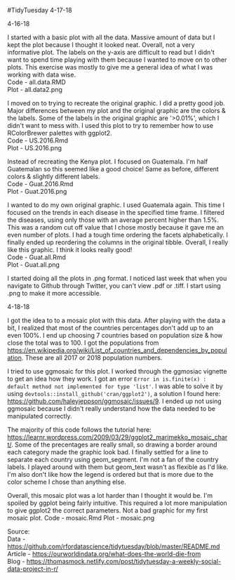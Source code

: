 #TidyTuesday 4-17-18

4-16-18

I started with a basic plot with all the data. Massive amount of data but I kept the plot because I thought it looked neat. Overall, not a very informative plot. The labels on the y-axis are difficult to read but I didn't want to spend time playing with them because I wanted to move on to other plots. This exercise was mostly to give me a general idea of what I was working with data wise. <br />
Code - all.data.RMD <br />
Plot - all.data2.png <br />

I moved on to trying to recreate the original graphic. I did a pretty good job. Major differences between my plot and the original graphic are the colors & the labels. Some of the labels in the original graphic are '>0.01%', which I didn't want to mess with. I used this plot to try to remember how to use RColorBrewer palettes with ggplot2. <br />
Code - US.2016.Rmd <br />
Plot - US.2016.png <br />

Instead of recreating the Kenya plot. I focused on Guatemala. I'm half Guatemalan so this seemed like a good choice! Same as before, different colors & slightly different labels. <br />
Code - Guat.2016.Rmd <br />
Plot - Guat.2016.png <br />

I wanted to do my own original graphic. I used Guatemala again. This time I focused on the trends in each disease in the specified time frame. I filtered the diseases, using only those with an average percent higher than 1.5%. This was a random cut off value that I chose mostly because it gave me an even number of plots. I had a tough time ordering the facets alphabetically. I finally ended up reordering the columns in the original tibble. Overall, I really like this graphic. I think it looks really good! <br />
Code - Guat.all.Rmd <br />
Plot - Guat.all.png <br />

I started doing all the plots in .png format. I noticed last week that when you navigate to Github through Twitter, you can't view .pdf or .tiff. I start using .png to make it more accessible. 

4-18-18

I got the idea to to a mosaic plot with this data. After playing with the data a bit, I realized that most of the countries percentages don't add up to an even 100%. I end up choosing 7 countries based on population size & how close the total was to 100. I got the populations from https://en.wikipedia.org/wiki/List_of_countries_and_dependencies_by_population. These are all 2017 or 2018 population numbers. 

I tried to use ggmosaic for this plot. I worked through the ggmosiac vignette to get an idea how they work. I got an error ```Error in is.finite(x) : default method not implemented for type 'list'```. I was able to solve it by using ```devtools::install_github('cran/ggplot2')```, a solution I found here: https://github.com/haleyjeppson/ggmosaic/issues/9. I ended up not using ggmosaic because I didn't really understand how the data needed to be manipulated correctly.

The majority of this code follows the tutorial here: https://learnr.wordpress.com/2009/03/29/ggplot2_marimekko_mosaic_chart/. Some of the precentages are really small, so drawing a border around each category made the graphic look bad. I finally settled for a line to separate each country using geom_segment. I'm not a fan of the country labels. I played around with them but geom_text wasn't as flexible as I'd like. I'm also don't like how the legend is ordered but that is more due to the color scheme I chose than anything else. 

Overall, this mosaic plot was a lot harder than I thought it would be. I'm spoiled by ggplot being fairly intuitive. This required a lot more manipulation to give ggplot2 the correct parameters. Not a bad graphic for my first mosaic plot. Code - mosaic.Rmd Plot - mosaic.png

Source: <br />
Data - https://github.com/rfordatascience/tidytuesday/blob/master/README.md <br />
Article - https://ourworldindata.org/what-does-the-world-die-from <br />
Blog - https://thomasmock.netlify.com/post/tidytuesday-a-weekly-social-data-project-in-r/ <br />
